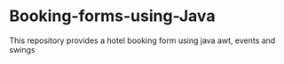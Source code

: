 # Booking-forms-using-Java
This repository provides a hotel booking form using java awt, events and swings 
